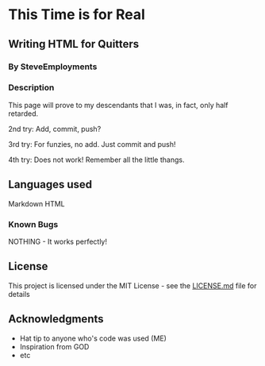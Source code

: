 # This Time is for Real

## Writing HTML for Quitters

### By SteveEmployments

### Description

This page will prove to my descendants that I was, in fact, only half retarded.

2nd try: Add, commit, push?

3rd try: For funzies, no add. Just commit and push!

4th try: Does not work! Remember all the little thangs.

## Languages used

Markdown
HTML

### Known Bugs

NOTHING - It works perfectly!

## License

This project is licensed under the MIT License - see the [LICENSE.md](LICENSE.md) file for details

## Acknowledgments

* Hat tip to anyone who's code was used (ME)
* Inspiration from GOD
* etc
